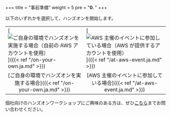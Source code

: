 +++
title = "事前準備"
weight = 5
pre = "<b>0. </b>"
+++
<style>
    table tr th:empty {
      display: none;
    }

    table { border: none; }
    td {border:none;}
</style>

以下のいずれかを選択して、ハンズオンを開始します。

| | |
| --- | --- |
| [![ご自身の環境でハンズオンを実施する場合（自前の AWS アカウントを使用）](/intro/option-self-paced.png)]({{< ref "/on-your-own.ja.md" >}}) | [![AWS 主催のイベントに参加している場合（AWS が提供するアカウントを使用）](/intro/option-aws-led.png)]({{< ref "/at-aws-event.ja.md" >}}) |
| <center>[ご自身の環境でハンズオンを実施する場合]({{< ref "/on-your-own.ja.md" >}})</center> | <center>[AWS 主催のイベントに参加している場合]({{< ref "/at-aws-event.ja.md" >}})</center> |


個社向けのハンズオンワークショップにご興味のある方は、ぜひ<a href="mailto:application-migration-workshop@amazon.com">こちら</a>までお問い合わせください。